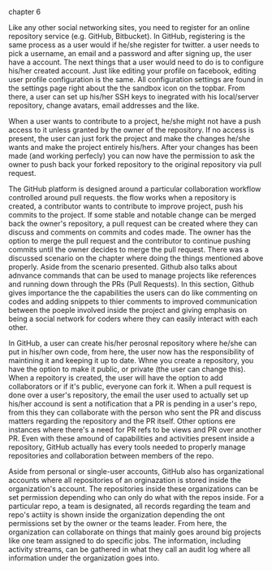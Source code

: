 chapter 6

Like any other social networking sites, you need to register for an online repository service (e.g. GitHub, Bitbucket). In GitHub, registering is the same process as a user would if he/she register for twitter. a user needs to pick a username, an email and a password and after signing up, the user have a account. The next things that a user would need to do is to configure his/her created account. Just like editing your profile on facebook, editing user profile configuration is the same. All configuration settings are found in the settings page right about the the sandbox icon on the topbar. From there, a user can set up his/her SSH keys to inegrated with his local/server repository, change avatars, email addresses and the like.

When a user wants to contribute to a project, he/she might not have a push access to it unless granted by the owner of the repository. If no access is present, the user can just fork the project and make the changes he/she wants and make the project entirely his/hers. After your changes has been made (and working perfecly) you can now have the permission to ask the owner to push back your forked repository to the original repository via pull request.

The GitHub platform is designed around a particular collaboration workflow controlled around pull requests. the flow works when a repository is created, a contributor wants to contribute to improve project, push his commits to the project. If some stable and notable change can be merged back the owner's repository, a pull request can be created where they can discuss and comments on commits and codes made. The owner has the option to merge the pull request and the contributor to continue pushing commits until the owner decides to merge the pull request. There was a discussed scenario on the chapter where doing the things mentioned above properly. Aside from the scenario presented. Github also talks about adnvance commands that can be used to manage projects like references and running down through the PRs (Pull Requests). In this section, Github gives importance the the capabilities the users can do like commenting on codes and adding snippets to thier comments to improved communication between the poeple involved inside the project and giving emphasis on being a social network for coders where they can easily interact with each other.

In GitHub, a user can create his/her perosnal repository where he/she can put in his/her own code, from here, the user now has the responsibility of maintining it and keeping it up to date. Whne you create a repository, you have the option to make it public, or private (the user can change this). When a repoitory is created, the user will have the option to add collaborators or if it's public, everyone can fork it. When a pull request is done over a user's repository, the email the user used to actually set up his/her accound is sent a notification that a PR is pending in a user's repo, from this they can collaborate with the person who sent the PR and discuss matters regarding the repository and the PR itself. Other options ere instances where there's a need for PR refs to be views and PR over another PR. Even with these amound of capabilities and activities present inside a repository, GitHub actually has every tools needed to properly manage repositories and collaboration between members of the repo.

Aside from personal or single-user accounts, GitHub also has organizational accounts where all repositories of an orginazation is stored inside the organization's account. The repositories inside these organizations can be set permission depending who can only do what with the repos inside. For a particular repo, a team is designated, all records regarding the team and repo's actiity is shown inside the organization depending the ont permissions set by the owner or the teams leader. From here, the organization can collaborate on things that mainly goes around big projects like one team assigned to do specific jobs. The information, including activity streams, can be gathered in what they call an audit log where all  information under the organization goes into.